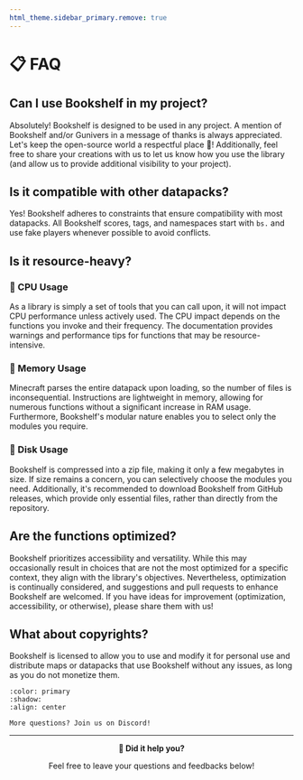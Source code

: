```yaml
---
html_theme.sidebar_primary.remove: true
---
```


# 📋 FAQ

## Can I use Bookshelf in my project?

Absolutely! Bookshelf is designed to be used in any project. A mention of Bookshelf and/or Gunivers in a message of thanks is always appreciated. Let's keep the open-source world a respectful place 🤗! Additionally, feel free to share your creations with us to let us know how you use the library (and allow us to provide additional visibility to your project).

## Is it compatible with other datapacks?

Yes! Bookshelf adheres to constraints that ensure compatibility with most datapacks. All Bookshelf scores, tags, and namespaces start with `bs.` and use fake players whenever possible to avoid conflicts.

## Is it resource-heavy?

### 🧠 CPU Usage

As a library is simply a set of tools that you can call upon, it will not impact CPU performance unless actively used. The CPU impact depends on the functions you invoke and their frequency. The documentation provides warnings and performance tips for functions that may be resource-intensive.

### 💾 Memory Usage

Minecraft parses the entire datapack upon loading, so the number of files is inconsequential. Instructions are lightweight in memory, allowing for numerous functions without a significant increase in RAM usage. Furthermore, Bookshelf's modular nature enables you to select only the modules you require.

### 💽 Disk Usage

Bookshelf is compressed into a zip file, making it only a few megabytes in size. If size remains a concern, you can selectively choose the modules you need. Additionally, it's recommended to download Bookshelf from GitHub releases, which provide only essential files, rather than directly from the repository.

## Are the functions optimized?

Bookshelf prioritizes accessibility and versatility. While this may occasionally result in choices that are not the most optimized for a specific context, they align with the library's objectives. Nevertheless, optimization is continually considered, and suggestions and pull requests to enhance Bookshelf are welcomed. If you have ideas for improvement (optimization, accessibility, or otherwise), please share them with us!

## What about copyrights?

Bookshelf is licensed to allow you to use and modify it for personal use and distribute maps or datapacks that use Bookshelf without any issues, as long as you do not monetize them.

```{button-link} https://discord.gg/E8qq6tN
:color: primary
:shadow:
:align: center

More questions? Join us on Discord!
```

---

<div id="gs-comments" align=center>

**💬 Did it help you?**

Feel free to leave your questions and feedbacks below!

</div>
